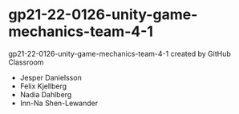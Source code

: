 # gp21-22-0126-unity-game-mechanics-team-4-1
gp21-22-0126-unity-game-mechanics-team-4-1 created by GitHub Classroom

* Jesper Danielsson
* Felix Kjellberg
* Nadia Dahlberg
* Inn-Na Shen-Lewander
